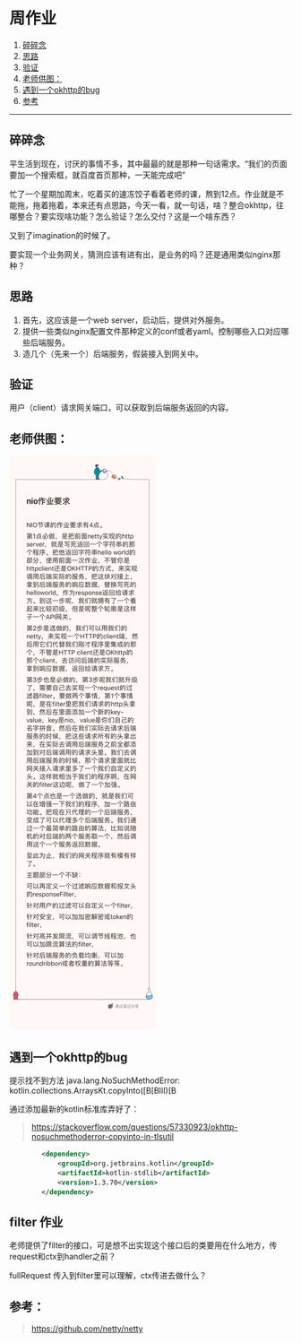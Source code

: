 # 周作业

1. [碎碎念](#碎碎念)
2. [思路](#思路)
3. [验证](#验证)
4. [老师供图：](#老师供图：)
5. [遇到一个okhttp的bug](#遇到一个okhttp的bug)
6. [参考](#参考)

---
## 碎碎念
平生活到现在，讨厌的事情不多，其中最最的就是那种一句话需求。“我们的页面要加一个搜索框，就百度首页那种，一天能完成吧”

忙了一个星期加周末，吃着买的速冻饺子看着老师的课，熬到12点。作业就是不能拖，拖着拖着，本来还有点思路，今天一看，就一句话，啥？整合okhttp，往哪整合？要实现啥功能？怎么验证？怎么交付？这是一个啥东西？

又到了imagination的时候了。

要实现一个业务网关，猜测应该有进有出，是业务的吗？还是通用类似nginx那种？

## 思路

1. 首先，这应该是一个web server，启动后，提供对外服务。
2. 提供一些类似nginx配置文件那种定义的conf或者yaml。控制哪些入口对应哪些后端服务。
3. 造几个（先来一个）后端服务，假装接入到网关中。

## 验证

用户（client）请求网关端口，可以获取到后端服务返回的内容。

## 老师供图：
![](task.png)

## 遇到一个okhttp的bug

提示找不到方法 java.lang.NoSuchMethodError: kotlin.collections.ArraysKt.copyInto([B[BIII)[B 

通过添加最新的kotlin标准库弄好了：
> https://stackoverflow.com/questions/57330923/okhttp-nosuchmethoderror-copyinto-in-tlsutil
```xml
        <dependency>
            <groupId>org.jetbrains.kotlin</groupId>
            <artifactId>kotlin-stdlib</artifactId>
            <version>1.3.70</version>
        </dependency>
```
## filter 作业

老师提供了filter的接口，可是想不出实现这个接口后的类要用在什么地方，传request和ctx到handler之前？

fullRequest 传入到filter里可以理解，ctx传进去做什么？

## 参考：

> https://github.com/netty/netty 